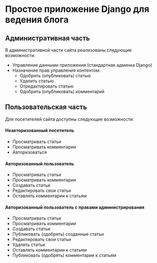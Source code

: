 <h1>Простое приложение Django для ведения блога</h1>

<h2>Административная часть</h2> 
<p>В административной части сайта реализованы следующие возможности:</p>
<ul>
    <li>Управление данными приложения (стандартная админка Django)</li>
    <li>Назначение прав управления контентом:
        <ul>
            <li>Одобрить (опубликовать) статью</li>
            <li>Удалить статью</li>
            <li>Отредактировать статью</li>
            <li>Одобрить (опубликовать) комментарий</li>
        </ul>
</ul>

<h2>Пользовательская часть</h2>
<p>Для посетителей сайта доступны следующие возможности:</p>
<h4>Неавторизованный посетитель</h4>
<ul>
    <li>Просматривать статьи</li>
    <li>Просматривать комментарии</li>
    <li>Авторизоваться</li>
</ul>
<h4>Авторизованный пользователь</h4>
<ul>
    <li>Просматривать статьи</li>
    <li>Просматривать комментарии</li>
    <li>Создавать статьи</li>
    <li>Редактировать свои статьи</li>
    <li>Оставлять комментарии к статьям</li>
</ul>
<h4>Авторизованный пользователь с правами администрирования</h4>
<ul>
    <li>Просматривать статьи</li>
    <li>Просматривать комментарии</li>
    <li>Создавать статьи</li>
    <li>Публиковать (одобрять) созданные статьи</li>
    <li>Редактировать свои статьи</li>
    <li>Удалять статьи</li>
    <li>Оставлять комментарии к статьям</li>
    <li>Публиковать (одобрять) комментарии к статьям</li>
</ul>

